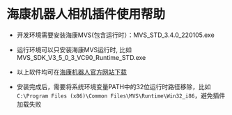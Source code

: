 # 海康机器人相机插件使用帮助

* 开发环境需要安装海康MVS(包含运行时）：MVS_STD_3.4.0_220105.exe

* 运行环境可以只安装海康MVS运行时, 比如MVS_SDK_V3_5_0_3_VC90_Runtime_STD.exe

* 以上软件均可在[海康机器人官方网站下载](https://www.hikrobotics.com/cn/machinevision/service/download?module=0)

* 安装完成后，需要将系统环境变量PATH中的32位运行时路径移除，比如`C:\Program Files (x86)\Common Files\MVS\Runtime\Win32_i86`，避免插件加载失败
